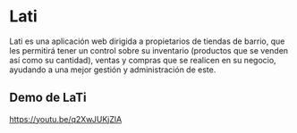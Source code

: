 # Lati
Lati es una aplicación web dirigida a propietarios de tiendas de barrio, que les permitirá tener un control sobre su inventario (productos que se venden así como su cantidad), ventas y compras que se realicen en su negocio, ayudando a una mejor gestión y administración de este.

## Demo de LaTi
https://youtu.be/q2XwJUKjZlA
